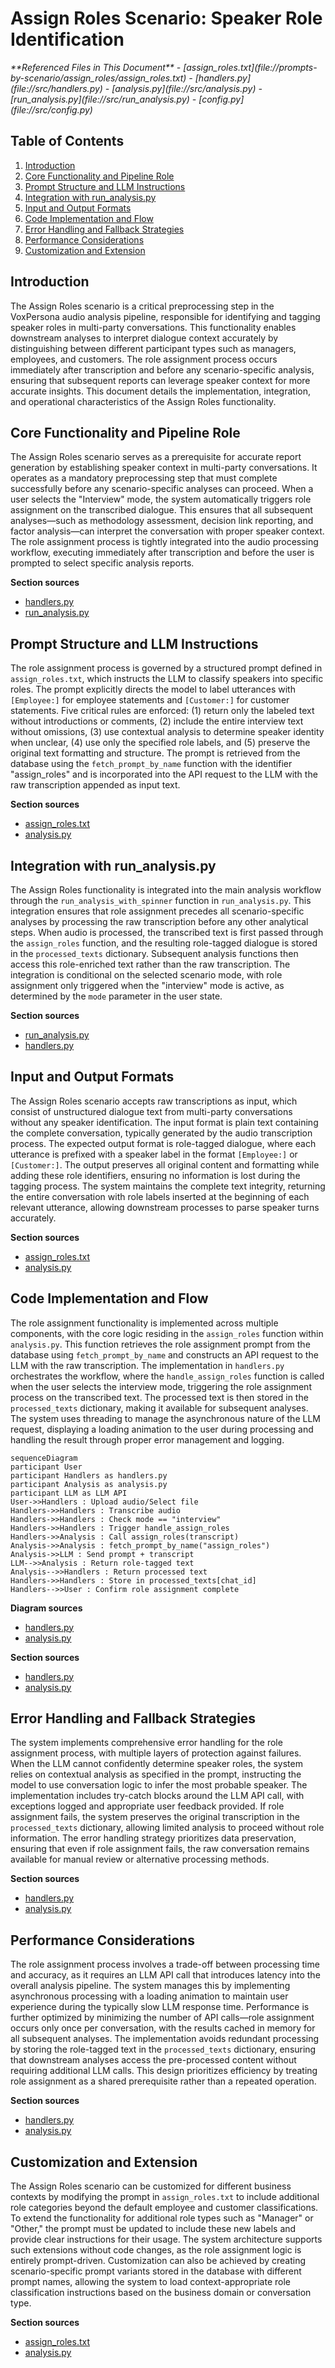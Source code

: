 # Assign Roles Scenario: Speaker Role Identification

<cite>
**Referenced Files in This Document**   
- [assign_roles.txt](file://prompts-by-scenario/assign_roles/assign_roles.txt)
- [handlers.py](file://src/handlers.py)
- [analysis.py](file://src/analysis.py)
- [run_analysis.py](file://src/run_analysis.py)
- [config.py](file://src/config.py)
</cite>

## Table of Contents
1. [Introduction](#introduction)
2. [Core Functionality and Pipeline Role](#core-functionality-and-pipeline-role)
3. [Prompt Structure and LLM Instructions](#prompt-structure-and-llm-instructions)
4. [Integration with run_analysis.py](#integration-with-run_analysispy)
5. [Input and Output Formats](#input-and-output-formats)
6. [Code Implementation and Flow](#code-implementation-and-flow)
7. [Error Handling and Fallback Strategies](#error-handling-and-fallback-strategies)
8. [Performance Considerations](#performance-considerations)
9. [Customization and Extension](#customization-and-extension)

## Introduction
The Assign Roles scenario is a critical preprocessing step in the VoxPersona audio analysis pipeline, responsible for identifying and tagging speaker roles in multi-party conversations. This functionality enables downstream analyses to interpret dialogue context accurately by distinguishing between different participant types such as managers, employees, and customers. The role assignment process occurs immediately after transcription and before any scenario-specific analysis, ensuring that subsequent reports can leverage speaker context for more accurate insights. This document details the implementation, integration, and operational characteristics of the Assign Roles functionality.

## Core Functionality and Pipeline Role
The Assign Roles scenario serves as a prerequisite for accurate report generation by establishing speaker context in multi-party conversations. It operates as a mandatory preprocessing step that must complete successfully before any scenario-specific analyses can proceed. When a user selects the "Interview" mode, the system automatically triggers role assignment on the transcribed dialogue. This ensures that all subsequent analyses—such as methodology assessment, decision link reporting, and factor analysis—can interpret the conversation with proper speaker context. The role assignment process is tightly integrated into the audio processing workflow, executing immediately after transcription and before the user is prompted to select specific analysis reports.

**Section sources**
- [handlers.py](file://src/handlers.py#L279-L312)
- [run_analysis.py](file://src/run_analysis.py#L215-L249)

## Prompt Structure and LLM Instructions
The role assignment process is governed by a structured prompt defined in `assign_roles.txt`, which instructs the LLM to classify speakers into specific roles. The prompt explicitly directs the model to label utterances with `[Employee:]` for employee statements and `[Customer:]` for customer statements. Five critical rules are enforced: (1) return only the labeled text without introductions or comments, (2) include the entire interview text without omissions, (3) use contextual analysis to determine speaker identity when unclear, (4) use only the specified role labels, and (5) preserve the original text formatting and structure. The prompt is retrieved from the database using the `fetch_prompt_by_name` function with the identifier "assign_roles" and is incorporated into the API request to the LLM with the raw transcription appended as input text.

**Section sources**
- [assign_roles.txt](file://prompts-by-scenario/assign_roles/assign_roles.txt#L1-L12)
- [analysis.py](file://src/analysis.py#L473-L489)

## Integration with run_analysis.py
The Assign Roles functionality is integrated into the main analysis workflow through the `run_analysis_with_spinner` function in `run_analysis.py`. This integration ensures that role assignment precedes all scenario-specific analyses by processing the raw transcription before any other analytical steps. When audio is processed, the transcribed text is first passed through the `assign_roles` function, and the resulting role-tagged dialogue is stored in the `processed_texts` dictionary. Subsequent analysis functions then access this role-enriched text rather than the raw transcription. The integration is conditional on the selected scenario mode, with role assignment only triggered when the "interview" mode is active, as determined by the `mode` parameter in the user state.

**Section sources**
- [run_analysis.py](file://src/run_analysis.py#L215-L249)
- [handlers.py](file://src/handlers.py#L279-L312)

## Input and Output Formats
The Assign Roles scenario accepts raw transcriptions as input, which consist of unstructured dialogue text from multi-party conversations without any speaker identification. The input format is plain text containing the complete conversation, typically generated by the audio transcription process. The expected output format is role-tagged dialogue, where each utterance is prefixed with a speaker label in the format `[Employee:]` or `[Customer:]`. The output preserves all original content and formatting while adding these role identifiers, ensuring no information is lost during the tagging process. The system maintains the complete text integrity, returning the entire conversation with role labels inserted at the beginning of each relevant utterance, allowing downstream processes to parse speaker turns accurately.

**Section sources**
- [assign_roles.txt](file://prompts-by-scenario/assign_roles/assign_roles.txt#L1-L12)
- [analysis.py](file://src/analysis.py#L473-L489)

## Code Implementation and Flow
The role assignment functionality is implemented across multiple components, with the core logic residing in the `assign_roles` function within `analysis.py`. This function retrieves the role assignment prompt from the database using `fetch_prompt_by_name` and constructs an API request to the LLM with the raw transcription. The implementation in `handlers.py` orchestrates the workflow, where the `handle_assign_roles` function is called when the user selects the interview mode, triggering the role assignment process on the transcribed text. The processed text is then stored in the `processed_texts` dictionary, making it available for subsequent analyses. The system uses threading to manage the asynchronous nature of the LLM request, displaying a loading animation to the user during processing and handling the result through proper error management and logging.

```mermaid
sequenceDiagram
participant User
participant Handlers as handlers.py
participant Analysis as analysis.py
participant LLM as LLM API
User->>Handlers : Upload audio/Select file
Handlers->>Handlers : Transcribe audio
Handlers->>Handlers : Check mode == "interview"
Handlers->>Handlers : Trigger handle_assign_roles
Handlers->>Analysis : Call assign_roles(transcript)
Analysis->>Analysis : fetch_prompt_by_name("assign_roles")
Analysis->>LLM : Send prompt + transcript
LLM-->>Analysis : Return role-tagged text
Analysis-->>Handlers : Return processed text
Handlers->>Handlers : Store in processed_texts[chat_id]
Handlers-->>User : Confirm role assignment complete
```

**Diagram sources**
- [handlers.py](file://src/handlers.py#L279-L312)
- [analysis.py](file://src/analysis.py#L473-L489)

**Section sources**
- [handlers.py](file://src/handlers.py#L279-L312)
- [analysis.py](file://src/analysis.py#L473-L489)

## Error Handling and Fallback Strategies
The system implements comprehensive error handling for the role assignment process, with multiple layers of protection against failures. When the LLM cannot confidently determine speaker roles, the system relies on contextual analysis as specified in the prompt, instructing the model to use conversation logic to infer the most probable speaker. The implementation includes try-catch blocks around the LLM API call, with exceptions logged and appropriate user feedback provided. If role assignment fails, the system preserves the original transcription in the `processed_texts` dictionary, allowing limited analysis to proceed without role information. The error handling strategy prioritizes data preservation, ensuring that even if role assignment fails, the raw conversation remains available for manual review or alternative processing methods.

**Section sources**
- [handlers.py](file://src/handlers.py#L279-L312)
- [analysis.py](file://src/analysis.py#L473-L489)

## Performance Considerations
The role assignment process involves a trade-off between processing time and accuracy, as it requires an LLM API call that introduces latency into the overall analysis pipeline. The system manages this by implementing asynchronous processing with a loading animation to maintain user experience during the typically slow LLM response time. Performance is further optimized by minimizing the number of API calls—role assignment occurs only once per conversation, with the results cached in memory for all subsequent analyses. The implementation avoids redundant processing by storing the role-tagged text in the `processed_texts` dictionary, ensuring that downstream analyses access the pre-processed content without requiring additional LLM calls. This design prioritizes efficiency by treating role assignment as a shared prerequisite rather than a repeated operation.

**Section sources**
- [handlers.py](file://src/handlers.py#L279-L312)
- [analysis.py](file://src/analysis.py#L473-L489)

## Customization and Extension
The Assign Roles scenario can be customized for different business contexts by modifying the prompt in `assign_roles.txt` to include additional role categories beyond the default employee and customer classifications. To extend the functionality for additional role types such as "Manager" or "Other," the prompt must be updated to include these new labels and provide clear instructions for their usage. The system architecture supports such extensions without code changes, as the role assignment logic is entirely prompt-driven. Customization can also be achieved by creating scenario-specific prompt variants stored in the database with different prompt names, allowing the system to load context-appropriate role classification instructions based on the business domain or conversation type.

**Section sources**
- [assign_roles.txt](file://prompts-by-scenario/assign_roles/assign_roles.txt#L1-L12)
- [analysis.py](file://src/analysis.py#L473-L489)